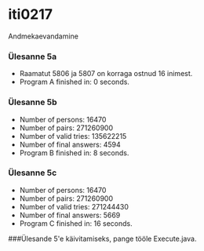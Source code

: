 # iti0217
Andmekaevandamine

### Ülesanne 5a
* Raamatut 5806 ja 5807 on korraga ostnud 16 inimest.
* Program A finished in: 0 seconds.

### Ülesanne 5b
* Number of persons: 16470
* Number of pairs: 271260900
* Number of valid tries: 135622215
* Number of final answers: 4594
* Program B finished in: 8 seconds.

### Ülesanne 5c
* Number of persons: 16470
* Number of pairs: 271260900
* Number of valid tries: 271244430
* Number of final answers: 5669
* Program C finished in: 16 seconds.

###Ülesande 5'e käivitamiseks, pange tööle Execute.java.
